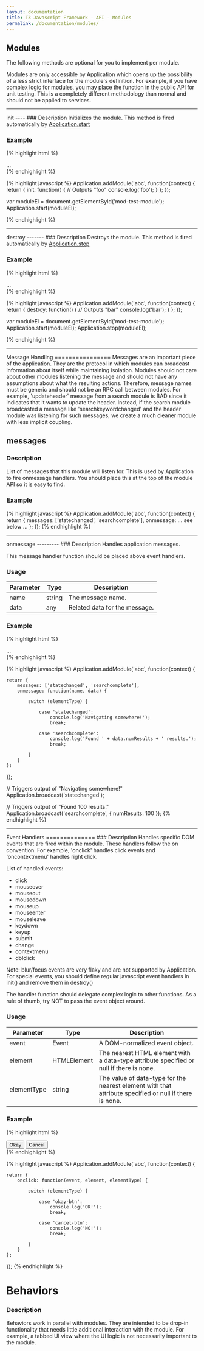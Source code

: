```yaml
---
layout: documentation
title: T3 Javascript Framework - API - Modules
permalink: /documentation/modules/
---
```


Modules
-------
The following methods are optional for you to implement per module.

Modules are only accessible by Application which opens up the possibility of a less strict interface for the module's
definition. For example, if you have complex logic for modules, you may place the function in the public API
for unit testing. This is a completely different methodology than normal and should not be applied to services.

<hr class="separator">

<div class="anchor" id="init"></div>
init
----
### Description
Initializes the module. This method is fired automatically by <a href="{{ site.baseurl }}/documentation/application/#start">Application.start</a>

### Example
{% highlight html %}
<div id="mod-test-module" class="module" data-module="test-module">
	...
</div>
{% endhighlight %}

{% highlight javascript %}
Application.addModule('abc', function(context) {
	return {
		init: function() {
			// Outputs "foo"
			console.log('foo');
		}
	};
});

var moduleEl = document.getElementById('mod-test-module');
Application.start(moduleEl);

{% endhighlight %}

<hr class="separator">

<div class="anchor" id="destroy"></div>
destroy
-------
### Description
Destroys the module. This method is fired automatically by <a href="{{ site.baseurl }}/documentation/application/#stop">Application.stop</a>

### Example
{% highlight html %}
<div id="mod-test-module" class="module" data-module="test-module">
	...
</div>
{% endhighlight %}

{% highlight javascript %}
Application.addModule('abc', function(context) {
	return {
		destroy: function() {
			// Outputs "bar"
			console.log('bar');
		}
	};
});

var moduleEl = document.getElementById('mod-test-module');
Application.start(moduleEl);
Application.stop(moduleEl);

{% endhighlight %}

<hr class="separator">



<div class="anchor" id="messages"></div>
Message Handling
================
Messages are an important piece of the application. They are the protocol in which modules can broadcast information
about itself while maintaining isolation. Modules should not care about other modules listening the message
and should not have any assumptions about what the resulting actions. Therefore, message names must be generic
and should not be an RPC call between modules. For example, 'updateheader' message from a search module is BAD
since it indicates that it wants to update the header. Instead, if the search module broadcasted a message like
'searchkeywordchanged' and the header module was listening for such messages, we create a much cleaner module with less
implicit coupling.

messages
--------
### Description
List of messages that this module will listen for. This is used by Application to fire onmessage handlers.
You should place this at the top of the module API so it is easy to find.

### Example
{% highlight javascript %}
Application.addModule('abc', function(context) {
	return {
		messages: ['statechanged', 'searchcomplete'],
		onmessage: ... see below ...
	};
});
{% endhighlight %}

<hr class="separator">

<div class="anchor" id="onmessage"></div>
onmessage
---------
### Description
Handles application messages.

This message handler function should be placed above event handlers.

### Usage
<table class="table table-striped">
	<thead>
		<tr>
			<th>Parameter</th>
			<th>Type</th>
			<th>Description</th>
		</tr>
	</thead>
	<tbody>
		<tr>
			<td class="required">name</td>
			<td>string</td>
			<td>The message name.</td>
		</tr>
		<tr>
			<td class="optional">data</td>
			<td>any</td>
			<td>Related data for the message.</td>
		</tr>
	</tbody>
</table>

### Example
{% highlight html %}
<div id="mod-test-module" class="module" data-module="test-module">
	...
</div>
{% endhighlight %}

{% highlight javascript %}
Application.addModule('abc', function(context) {

	return {
		messages: ['statechanged', 'searchcomplete'],
		onmessage: function(name, data) {

			switch (elementType) {

				case 'statechanged':
					console.log('Navigating somewhere!');
					break;

				case 'searchcomplete':
					console.log('Found ' + data.numResults + ' results.');
					break;

			}
		}
	};

});

// Triggers output of "Navigating somewhere!"
Application.broadcast('statechanged');

// Triggers output of "Found 100 results."
Application.broadcast('searchcomplete', {
	numResults: 100
});
{% endhighlight %}

<hr class="separator">

<div class="anchor" id="event-handlers"></div>
Event Handlers
==============
### Description
Handles specific DOM events that are fired within the module. These handlers follow the on<event> convention.
For example, 'onclick' handles click events and 'oncontextmenu' handles right click.

List of handled events:

* click
* mouseover
* mouseout
* mousedown
* mouseup
* mouseenter
* mouseleave
* keydown
* keyup
* submit
* change
* contextmenu
* dblclick

Note: blur/focus events are very flaky and are not supported by Application. For special events, you should define
regular javascript event handlers in init() and remove them in destroy()


The handler function should delegate complex logic to other functions. As a rule of thumb, try NOT to pass
the event object around.

### Usage
<table class="table table-striped">
	<thead>
		<tr>
			<th>Parameter</th>
			<th>Type</th>
			<th>Description</th>
		</tr>
	</thead>
	<tbody>
		<tr>
			<td class="required">event</td>
			<td>Event</td>
			<td>A DOM-normalized event object.</td>
		</tr>
		<tr>
			<td class="required">element</td>
			<td>HTMLElement</td>
			<td>The nearest HTML element with a data-type attribute specified or null if there is none.</td>
		</tr>
		<tr>
			<td class="required">elementType</td>
			<td>string</td>
			<td>The value of data-type for the nearest element with that attribute specified or null if there is none.</td>
		</tr>
	</tbody>
</table>

### Example
{% highlight html %}
<div id="mod-test-module" class="module" data-module="test-module">
	<button data-type="okay-btn">Okay</button>
	<button data-type="cancel-btn">Cancel</button>
</div>
{% endhighlight %}

{% highlight javascript %}
Application.addModule('abc', function(context) {

	return {
		onclick: function(event, element, elementType) {

			switch (elementType) {

				case 'okay-btn':
					console.log('OK!');
					break;

				case 'cancel-btn':
					console.log('NO!');
					break;

			}
		}
	};

});
{% endhighlight %}


Behaviors
=========
### Description
Behaviors work in parallel with modules. They are intended to be drop-in functionality that needs little additional
interaction with the module. For example, a tabbed UI view where the UI logic is not necessarily important to the
module.
